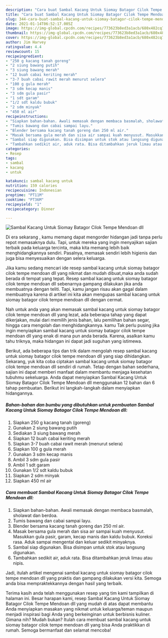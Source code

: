 ```yaml
---
description: "Cara buat Sambal Kacang Untuk Siomay Batagor Cilok Tempe Mendoan dll yang nikmat Untuk Jualan"
title: "Cara buat Sambal Kacang Untuk Siomay Batagor Cilok Tempe Mendoan dll yang nikmat Untuk Jualan"
slug: 344-cara-buat-sambal-kacang-untuk-siomay-batagor-cilok-tempe-mendoan-dll-yang-nikmat-untuk-jualan
date: 2021-01-14T06:52:17.005Z
image: https://img-global.cpcdn.com/recipes/773623b8ed3a1acb/680x482cq70/sambal-kacang-untuk-siomay-batagor-cilok-tempe-mendoan-dll-foto-resep-utama.jpg
thumbnail: https://img-global.cpcdn.com/recipes/773623b8ed3a1acb/680x482cq70/sambal-kacang-untuk-siomay-batagor-cilok-tempe-mendoan-dll-foto-resep-utama.jpg
cover: https://img-global.cpcdn.com/recipes/773623b8ed3a1acb/680x482cq70/sambal-kacang-untuk-siomay-batagor-cilok-tempe-mendoan-dll-foto-resep-utama.jpg
author: Jim Harvey
ratingvalue: 4.4
reviewcount: 15
recipeingredient:
- "250 g kacang tanah goreng"
- "2 siung bawang putih"
- "3 siung bawang merah"
- "12 buah cabai keriting merah"
- "3-7 buah cabai rawit merah menurut selera"
- "100 g gula merah"
- "3 sdm kecap manis"
- "3 sdm gula pasir"
- "1 sdt garam"
- "1/2 sdt kaldu bubuk"
- "2 sdm minyak"
- "450 ml air"
recipeinstructions:
- "Siapkan bahan-bahan. Awali memasak dengan membaca basmalah, sholawat dan berdoa."
- "Tumis bawang dan cabai sampai layu."
- "Blender bersama kacang tanah goreng dan 250 ml air."
- "Masak bersama gula merah dan sisa air sampai kuah menyusut. Masukkan gula pasir, garam, kecap manis dan kaldu bubuk. Koreksi rasa. Aduk sampai mengental dan keluar sedikit minyaknya."
- "Sambal siap digunakan. Bisa disimpan untuk stok atau langsung digunakan."
- "Tambahkan sedikit air, aduk rata. Bisa ditambahkan jeruk limau atau nipis."
categories:
- Resep
tags:
- sambal
- kacang
- untuk

katakunci: sambal kacang untuk 
nutrition: 159 calories
recipecuisine: Indonesian
preptime: "PT11M"
cooktime: "PT36M"
recipeyield: "1"
recipecategory: Dinner

---
```



![Sambal Kacang Untuk Siomay Batagor Cilok Tempe Mendoan dll](https://img-global.cpcdn.com/recipes/773623b8ed3a1acb/680x482cq70/sambal-kacang-untuk-siomay-batagor-cilok-tempe-mendoan-dll-foto-resep-utama.jpg)

Di era  sekarang , kamu memang dapat mengorder hidangan jadi tanpa perlu repot memasaknya dulu. Tapi, untuk mereka yang ingin menyajikan sajian terbaik pada keluarga tercinta, maka kita memang lebih baik menghidangkannya sendiri. Pasalnya, memasak sendiri lebih higienis dan juga bisa menyesuaikan dengan selera keluarga.

Jika kamu sedang mencari ide resep sambal kacang untuk siomay batagor cilok tempe mendoan dll yang nikmat dan mudah dibuat,maka anda sudah berada di tempat yang tepat. Resep sambal kacang untuk siomay batagor cilok tempe mendoan dll  sebenarnya gampang dilakukan jika anda membuatnya dengan teliti. Tapi, kamu jangan risau akan gagal dalam membuatnya 
karena di artikel ini kita akan mengupas sambal kacang untuk siomay batagor cilok tempe mendoan dll dengan cermat.  



Nah untuk anda yang akan memasak sambal kacang untuk siomay batagor cilok tempe mendoan dll yang lezat, ada beberapa tahap yang dapat dikerjakan, mulai dari memilih jenis bahan, lalu pemilihan bahan segar, hingga cara mengolah dan menghidangkannya. kamu Tak perlu pusing jika ingin menyiapkan sambal kacang untuk siomay batagor cilok tempe mendoan dll yang enak di mana pun anda berada. Karena, asalkan kamu  tahu triknya, maka hidangan ini dapat jadi suguhan yang istimewa.

Berikut, ada beberapa tips dan trik dalam mengolah resep sambal kacang untuk siomay batagor cilok tempe mendoan dll yang siap dihidangkan. Sekarang, yuk kita coba ciptakan sambal kacang untuk siomay batagor cilok tempe mendoan dll sendiri di rumah. Tetap dengan bahan sederhana, sajian ini dapat memberi manfaat dalam membantu menjaga kesehatan tubuhmu sekeluarga. Anda dapat menyiapkan Sambal Kacang Untuk Siomay Batagor Cilok Tempe Mendoan dll menggunakan 12 bahan dan 6 tahap pembuatan. Berikut ini langkah-langkah dalam menyiapkan hidangannya.

<!--inarticleads1-->

##### Bahan-bahan dan bumbu yang dibutuhkan untuk pembuatan Sambal Kacang Untuk Siomay Batagor Cilok Tempe Mendoan dll:

1. Siapkan 250 g kacang tanah (goreng)
1. Gunakan 2 siung bawang putih
1. Sediakan 3 siung bawang merah
1. Siapkan 12 buah cabai keriting merah
1. Siapkan 3-7 buah cabai rawit merah (menurut selera)
1. Siapkan 100 g gula merah
1. Gunakan 3 sdm kecap manis
1. Ambil 3 sdm gula pasir
1. Ambil 1 sdt garam
1. Gunakan 1/2 sdt kaldu bubuk
1. Siapkan 2 sdm minyak
1. Siapkan 450 ml air




<!--inarticleads2-->

##### Cara membuat Sambal Kacang Untuk Siomay Batagor Cilok Tempe Mendoan dll:

1. Siapkan bahan-bahan. Awali memasak dengan membaca basmalah, sholawat dan berdoa.
1. Tumis bawang dan cabai sampai layu.
1. Blender bersama kacang tanah goreng dan 250 ml air.
1. Masak bersama gula merah dan sisa air sampai kuah menyusut. Masukkan gula pasir, garam, kecap manis dan kaldu bubuk. Koreksi rasa. Aduk sampai mengental dan keluar sedikit minyaknya.
1. Sambal siap digunakan. Bisa disimpan untuk stok atau langsung digunakan.
1. Tambahkan sedikit air, aduk rata. Bisa ditambahkan jeruk limau atau nipis.




Jadi, itulah artikel mengenai  sambal kacang untuk siomay batagor cilok tempe mendoan dll  yang praktis dan gampang dilakukan versi kita. Semoga anda bisa mempraktekkannya dengan hasil yang terbaik. 

Terima kasih anda telah menggunakan resep yang tim kami tampilkan di halaman ini. Besar harapan kami, resep  Sambal Kacang Untuk Siomay Batagor Cilok Tempe Mendoan dll yang mudah di atas dapat membantu Anda menyiapkan masakan yang nikmat untuk keluarga/teman maupun menjadi inspirasi bagi Anda yang berkeinginan untuk berbisnis kuliner. Gimana nih? Mudah bukan? Itulah cara membuat sambal kacang untuk siomay batagor cilok tempe mendoan dll yang bisa Anda praktikkan di rumah. Semoga bermanfaat dan selamat mencoba!

